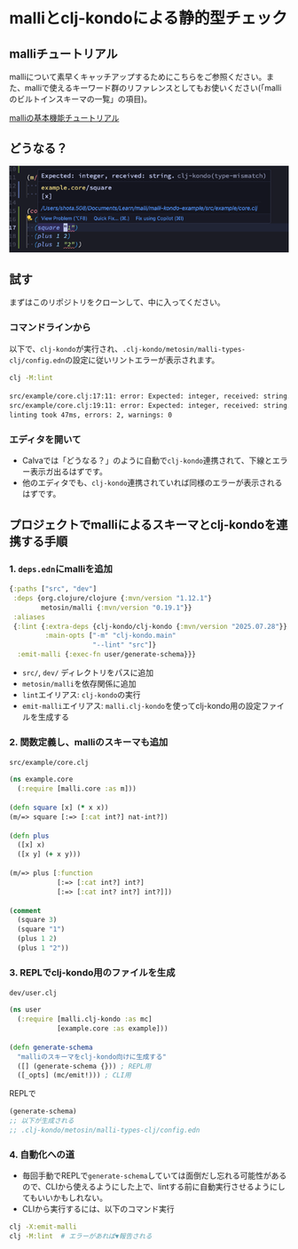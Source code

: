 # malliとclj-kondoによる静的型チェック

## malliチュートリアル

malliについて素早くキャッチアップするためにこちらをご参照ください。また、malliで使えるキーワード群のリファレンスとしてもお使いください(「malliのビルトインスキーマの一覧」の項目)。

[malliの基本機能チュートリアル](./malli.md)

## どうなる？

![clj-kondoによる型の不一致警告](./image/kondo.png)

## 試す

まずはこのリポジトリをクローンして、中に入ってください。

### コマンドラインから

以下で、`clj-kondo`が実行され、`.clj-kondo/metosin/malli-types-clj/config.edn`の設定に従いリントエラーが表示されます。

```sh
clj -M:lint

src/example/core.clj:17:11: error: Expected: integer, received: string.
src/example/core.clj:19:11: error: Expected: integer, received: string.
linting took 47ms, errors: 2, warnings: 0
```

### エディタを開いて

- Calvaでは「どうなる？」のように自動で`clj-kondo`連携されて、下線とエラー表示ガ出るはずです。
- 他のエディタでも、`clj-kondo`連携されていれば同様のエラーが表示されるはずです。

## プロジェクトでmalliによるスキーマとclj-kondoを連携する手順

### 1. `deps.edn`にmalliを追加

```clojure
{:paths ["src", "dev"]
 :deps {org.clojure/clojure {:mvn/version "1.12.1"}
        metosin/malli {:mvn/version "0.19.1"}}
 :aliases
 {:lint {:extra-deps {clj-kondo/clj-kondo {:mvn/version "2025.07.28"}}
         :main-opts ["-m" "clj-kondo.main"
                     "--lint" "src"]}
  :emit-malli {:exec-fn user/generate-schema}}}
```

- `src/`, `dev/` ディレクトリをパスに追加
- `metosin/malli`を依存関係に追加
- `lint`エイリアス: `clj-kondo`の実行
- `emit-malli`エイリアス: `malli.clj-kondo`を使ってclj-kondo用の設定ファイルを生成する

### 2. 関数定義し、malliのスキーマも追加

`src/example/core.clj`

```clojure
(ns example.core
  (:require [malli.core :as m]))

(defn square [x] (* x x))
(m/=> square [:=> [:cat int?] nat-int?])

(defn plus
  ([x] x)
  ([x y] (+ x y)))

(m/=> plus [:function
            [:=> [:cat int?] int?]
            [:=> [:cat int? int?] int?]])

(comment
  (square 3)
  (square "1")
  (plus 1 2)
  (plus 1 "2"))
```

### 3. REPLでclj-kondo用のファイルを生成

`dev/user.clj`

```clojure
(ns user
  (:require [malli.clj-kondo :as mc]
            [example.core :as example]))

(defn generate-schema
  "malliのスキーマをclj-kondo向けに生成する"
  ([] (generate-schema {})) ; REPL用
  ([_opts] (mc/emit!))) ; CLI用
```

REPLで

```clojure
(generate-schema)
;; 以下が生成される
;; .clj-kondo/metosin/malli-types-clj/config.edn
```

### 4. 自動化への道

- 毎回手動でREPLで`generate-schema`していては面倒だし忘れる可能性があるので、CLIから使えるようにした上で、lintする前に自動実行させるようにしてもいいかもしれない。
- CLIから実行するには、以下のコマンド実行

```sh
clj -X:emit-malli
clj -M:lint  # エラーがあれば▼報告される
```